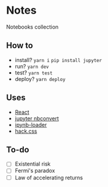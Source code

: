 # Notes

Notebooks collection

## How to

- install?
  `yarn i`
  `pip install jupyter`
- run? `yarn dev`
- test? `yarn test`
- deploy? `yarn deploy`

## Uses

- [React](https://github.com/facebook/react)
- [jupyter nbconvert](https://github.com/jupyter/nbconvert)
- [ipynb-loader](https://github.com/n6g7/ipynb-loader)
- [hack.css](https://github.com/egoist/hack)

## To-do

- [ ] Existential risk
- [ ] Fermi's paradox
- [ ] Law of accelerating returns
